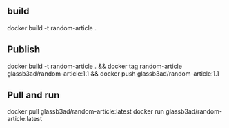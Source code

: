 ## build

docker build -t random-article .

## Publish

docker build -t random-article . &&
docker tag random-article glassb3ad/random-article:1.1 &&
docker push glassb3ad/random-article:1.1

## Pull and run

docker pull glassb3ad/random-article:latest
docker run glassb3ad/random-article:latest
